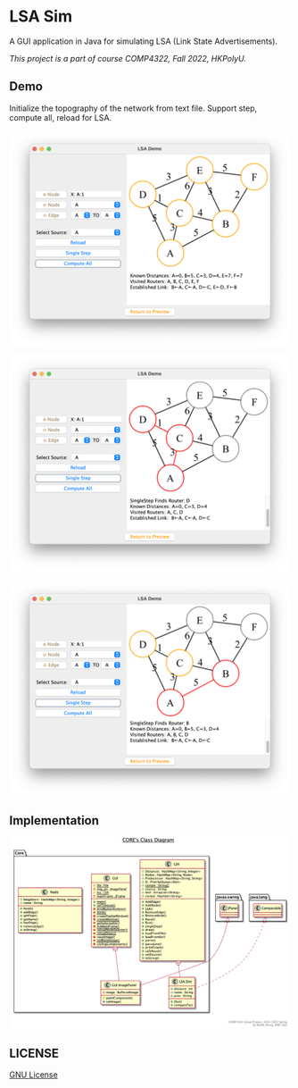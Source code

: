 # LSA Sim

A GUI application in Java for simulating LSA (Link State Advertisements). 

*This project is a part of course COMP4322, Fall 2022, HKPolyU.*

## Demo

Initialize the topography of the network from text file. Support step, compute all, reload for LSA.

![LSA Demo Compute All](res/LSA_call.png)

![LSA_Demo Step fig1](res/LSA_step1.png)

![LSA_Demo Step fig2](res/LSA_step2.png)

## Implementation

![Class Diagram of Implementation](res/Core-__CORE_s_Class_Diagram____.png)

## LICENSE

[GNU License](LICENSE)